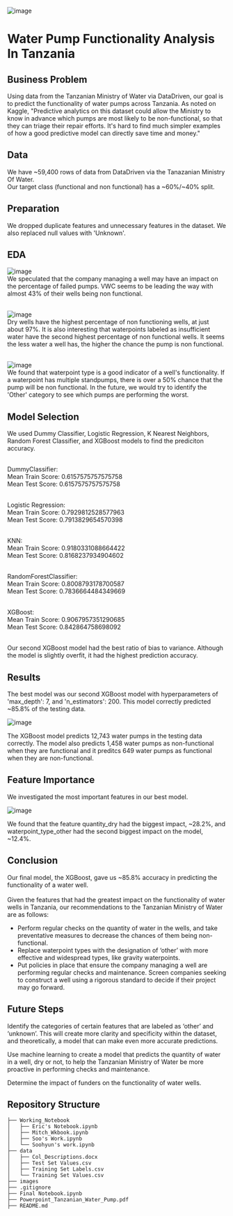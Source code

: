 ![image](https://sswm.info/sites/default/files/inline-images/WATER%20CHARITY%20n.y.%20Deep-well%20hand%20piston%20pump%20including%20apron%20and%20drain%20in%20Gambia.jpg)
# Water Pump Functionality Analysis In Tanzania

## Business Problem
Using data from the Tanzanian Ministry of Water via DataDriven, our goal is to predict the functionality of water pumps across Tanzania. As noted on Kaggle, "Predictive analytics on this dataset could allow the Ministry to know in advance which pumps are most likely to be non-functional, so that they can triage their repair efforts. It's hard to find much simpler examples of how a good predictive model can directly save time and money."

## Data
We have ~59,400 rows of data from DataDriven via the Tanazanian Ministry Of Water. <br>
Our target class (functional and non functional) has a ~60%/~40% split. <br>

## Preparation
We dropped duplicate features and unnecessary features in the dataset. We also replaced null values with 'Unknown'.<br>

## EDA

![image](https://raw.githubusercontent.com/ericdnbn/phase_3_project/main/images/Non%20Functioning%20Pumps%20by%20Management%20Groups.png)<br>
We speculated that the company managing a well may have an impact on the percentage of failed pumps. VWC seems to be leading the way with almost 43% of their wells being non functional.<br><br>

![image](https://raw.githubusercontent.com/ericdnbn/phase_3_project/main/images/Water%20Quantity%20Non%20Functioning%20Pumps%20.png)<br>
Dry wells have the highest percentage of non functioning wells, at just about 97%. It is also interesting that waterpoints labeled as insufficient water have the second highest percentage of non functional wells. It seems the less water a well has, the higher the chance the pump is non functional.<br><br>

![image](https://raw.githubusercontent.com/ericdnbn/phase_3_project/main/images/Waterpoint%20Type%20Non%20Functioning%20Pumps.png)<br>
We found that waterpoint type is a good indicator of a well's functionality. If a waterpoint has multiple standpumps, there is over a 50% chance that the pump will be non functional. In the future, we would try to identify the 'Other' category to see which pumps are performing the worst.<br>

## Model Selection
We used Dummy Classifier, Logistic Regression, K Nearest Neighbors, Random Forest Classifier, and XGBoost models to find the prediciton accuracy.<br><br>

DummyClassifier:<br>
Mean Train Score: 0.6157575757575758<br>
Mean Test Score: 0.6157575757575758<br><br>

Logistic Regression:<br>
Mean Train Score: 0.7929812528577963<br>
Mean Test Score: 0.7913829654570398<br><br>

KNN:<br>
Mean Train Score: 0.9180331088664422<br>
Mean Test Score: 0.8168237934904602<br><br>

RandomForestClassifier:<br>
Mean Train Score: 0.8008793178700587<br>
Mean Test Score: 0.7836664484349669<br><br>

XGBoost:<br>
Mean Train Score: 0.9067957351290685<br>
Mean Test Score: 0.842864758698092<br><br>

Our second XGBoost model had the best ratio of bias to variance. Although the model is slightly overfit, it had the highest prediction accuracy.<br>

## Results
The best model was our second XGBoost model with hyperparameters of 'max_depth': 7, and 'n_estimators': 200. This model correctly predicted ~85.8% of the testing data.<br>

![image](https://raw.githubusercontent.com/ericdnbn/phase_3_project/main/images/Confusion%20Matrix.png)<br>

The XGBoost model predicts 12,743 water pumps in the testing data correctly. The model also predicts 1,458 water pumps as non-functional when they are functional and it preditcs 649 water pumps as functional when they are non-functional.

## Feature Importance
We investigated the most important features in our best model.<br>

![image](https://raw.githubusercontent.com/ericdnbn/phase_3_project/main/images/Feature%20Importance.png)<br>

We found that the feature quantity_dry had the biggest impact, ~28.2%, and waterpoint_type_other had the second biggest impact on the model, ~12.4%.

## Conclusion
Our final model, the XGBoost, gave us ~85.8% accuracy in predicting the functionality of a water well.<br><br>
Given the features that had the greatest impact on the functionality of water wells in Tanzania, our recommendations to the Tanzanian Ministry of Water are as follows:

* Perform regular checks on the quantity of water in the wells, and take preventative measures to decrease the chances of them being non-functional.
* Replace waterpoint types with the designation of ‘other’ with more effective and widespread types, like gravity waterpoints.
* Put policies in place that ensure the company managing a well are performing regular checks and maintenance. Screen companies seeking to construct a well using a rigorous standard to decide if their project may go forward.

## Future Steps
Identify the categories of certain features that are labeled as ‘other’ and ‘unknown’. This will create more clarity and specificity within the dataset, and theoretically, a model that can make even more accurate predictions.

Use machine learning to create a model that predicts the quantity of water in a well, dry or not, to help the Tanzanian Ministry of Water be more proactive in performing checks and maintenance.

Determine the impact of funders on the functionality of water wells.

## Repository Structure 
```
├── Working_Notebook
│   ├── Eric's Notebook.ipynb     
│   ├── Mitch_Wkbook.ipynb     
│   ├── Soo's Work.ipynb    
│   └── Soohyun's work.ipynb
├── data  
│   ├── Col_Descriptions.docx
│   ├── Test Set Values.csv
│   ├── Training Set Labels.csv
│   └── Training Set Values.csv
├── images  
├── .gitignore
├── Final Notebook.ipynb
├── Powerpoint_Tanzanian_Water_Pump.pdf
├── README.md
```

